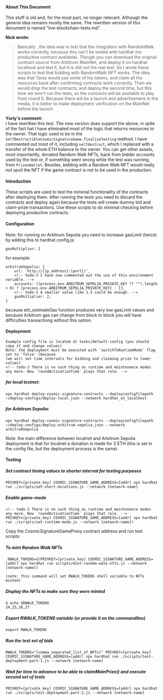 #### About This Document

This stuff is old and, for the most part, no longer relevant. Although the general idea remains mostly the same.
The rewritten version of this document is named "live-blockchain-tests.md".

**Nick wrote:**
> Basically , the idea was to test that the integration with RandomWalk works correctly, because this can't be tested with hardhat (no productive contract available). Though you can download the original contract source from Arbitrum MainNet, and deploy it on hardhat localhost and test it, but it is still not the real test. So I wrote these scripts to test that bidding with RandomWalk NFT works. The idea was that Taras would use some of his tokens, and claim all the resources back after confirming contracts work correctly. Then we would drop the test contracts, and deploy the second time, but this time we won't run the tests, so the contracts will be available to play from round 0. Because there will be a launch and advertisement in the media, it is better to make deployment verification on the MainNet before the launch.

**Yuriy's comment:**\
I have rewritten this test. The new version does support the above, in spite of the fact hat I have eliminated most of the logic that returns resources to the owner. That logic used to be in the `SelfDestructibleCosmicSignatureGame.finalizeTesting` method. I have commented out most of it, including `selfdestruct`, which I replaced with a transfer of the whole ETH balance to the owner. You can get other assets, most importantly, donated Random Walk NFTs, back from bidder accounts used by the test or, if somethibg went wrong while the test was running, from `PrizesWallet`. Besides, bidding with a Random Walk NFT would really not spoil the NFT if the game contract is not to be used in the production.

#### Introduction

These scripts are used to test the minimal functionality of the contracts after deploying them.
After running the tests you need to discard the contracts and deploy again because the tests will create dummy bid and claim-prize transactions. Use these scripts to do minimal checking before deploying productive contracts.

#### Configuration

Note: for running on Arbitrum Sepolia you need to increase gasLimit (twice) by adding this to hardhat.config.js:

    gasMultiplier: 2

for example:

    arbitrumSepolia: {
        url: `http://[ip_address]:[port]/`,
        <!-- todo-3 I have now commented out the use of this environment variable. -->
        accounts: ((process.env.ARBITRUM_SEPOLIA_PRIVATE_KEY ?? "").length > 0) ? [process.env.ARBITRUM_SEPOLIA_PRIVATE_KEY] : [],
        <!-- todo-3 A smaller value like 1.5 could be enough. -->
        gasMultiplier: 2,
    }

because eth_estimateGas function produces very low gasLimit values and because Arbitrum gas can change from block to block you will have difficulties transactiong without this option.

#### Deployment

    Example config file is located at tasks/default-config (you should copy it and change values)
	Note: the deployment must be executed with `switchToRuntimeMode` flag set to 'false' (because
	(we will set time intervals for bidding and claiming prize to lower values)
    <!-- todo-3 There is no such thing as runtime and maintenance modes any more. Now `roundActivationTime` plays that role. -->

##### for local testnet:

    npx hardhat deploy-cosmic-signature-contracts --deployconfigfilepath ~/deploy-configs/deploy-local.json --network hardhat_on_localhost

##### for Arbitrum Sepolia:

    npx hardhat deploy-cosmic-signature-contracts --deployconfigfilepath ~/deploy-configs/deploy-arbitrum-sepolia.json --network arbitrumSepolia

Note: the main difference between localnet and Arbitrum Sepolia deployment is that for localnet a donation is made for 2 ETH (this is set in the config file, but the deployment process is the same)

#### Testing

##### Set contract timing values to shorter interval for testing purposes

    PRIVKEY=[private_key] COSMIC_SIGNATURE_GAME_ADDRESS=[addr] npx hardhat run ./scripts/set-short-durations.js --network [network-name]

##### Enable game-mode

    <!-- todo-3 There is no such thing as runtime and maintenance modes any more. Now `roundActivationTime` plays that role. -->
    PRIVKEY=[private_key] COSMIC_SIGNATURE_GAME_ADDRESS=[addr] npx hardhat run ./scripts/set-runtime-mode.js --network [network-name])

Copy the CosmicSignatureGameProxy contract address and run test scripts:

##### To mint Random Walk NFTs

	 RWALK_TOKENS=$(PRIVKEY=[private_key] COSMIC_SIGNATURE_GAME_ADDRESS=[addr] npx hardhat run scripts/mint-random-walk-nfts.js --network [network-name])

	(note: this command will set RWALK_TOKENS shell variable to NFTs minted)

##### Display the NFTs to make sure they were minted

    $ echo $RWALK_TOKENS
    24,25,26,27

##### Export RWALK_TOKENS variable (or provide it on the commandline)

    export RWALK_TOKENS

##### Run the test set of bids

    RWALK_TOKENS="[comma_separated_list_of_NFTs]" PRIVKEY=[private_key] COSMIC_SIGNATURE_GAME_ADDRESS=[addr] npx hardhat run ./scripts/test-deployment-part-1.js --network [network-name]

##### Wait for time to advance to be able to claimMainPrize() and execute second set of tests

    PRIVKEY=[private_key] COSMIC_SIGNATURE_GAME_ADDRESS=[addr] npx hardhat run ./scripts/test-deployment-part-2.js --network [network-name]
